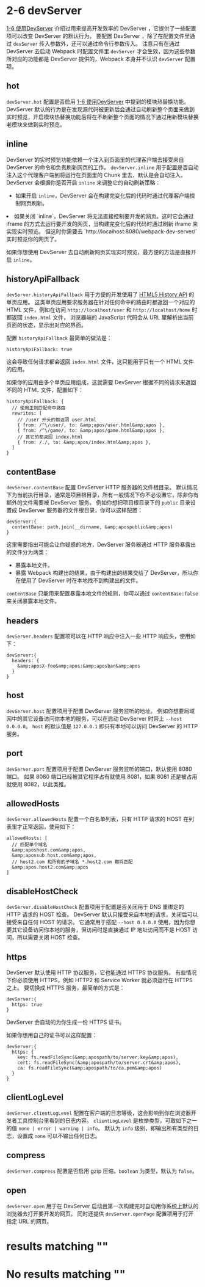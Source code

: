 
# 2-6 devServer

[1-6 使用DevServer](../1入门/1-6使用DevServer.html) 介绍过用来提高开发效率的 DevServer ，它提供了一些配置项可以改变 DevServer 的默认行为。
要配置 DevServer ，除了在配置文件里通过 `devServer` 传入参数外，还可以通过命令行参数传入。
注意只有在通过 DevServer 去启动 Webpack 时配置文件里 `devServer` 才会生效，因为这些参数所对应的功能都是 DevServer 提供的，Webpack 本身并不认识 `devServer` 配置项。

## hot

`devServer.hot` 配置是否启用 [1-6 使用DevServer](../1入门/1-6使用DevServer.html#模块热替换) 中提到的模块热替换功能。
DevServer 默认的行为是在发现源代码被更新后会通过自动刷新整个页面来做到实时预览，开启模块热替换功能后将在不刷新整个页面的情况下通过用新模块替换老模块来做到实时预览。

## inline

DevServer 的实时预览功能依赖一个注入到页面里的代理客户端去接受来自 DevServer 的命令和负责刷新网页的工作。
`devServer.inline` 用于配置是否自动注入这个代理客户端到将运行在页面里的 Chunk 里去，默认是会自动注入。
DevServer 会根据你是否开启 `inline` 来调整它的自动刷新策略：

- 如果开启 `inline`，DevServer 会在构建完变化后的代码时通过代理客户端控制网页刷新。
<li>如果关闭 `inline`，DevServer 将无法直接控制要开发的网页。这时它会通过 iframe 的方式去运行要开发的网页，当构建完变化后的代码时通过刷新 iframe 来实现实时预览。
但这时你需要去 `http://localhost:8080/webpack-dev-server/` 实时预览你的网页了。</li>

如果你想使用 DevServer 去自动刷新网页实现实时预览，最方便的方法是直接开启 `inline`。

## historyApiFallback

`devServer.historyApiFallback` 用于方便的开发使用了 [HTML5 History API](https://developer.mozilla.org/en-US/docs/Web/API/History) 的单页应用。
这类单页应用要求服务器在针对任何命中的路由时都返回一个对应的 HTML 文件，例如在访问 `http://localhost/user` 和 `http://localhost/home` 时都返回 `index.html` 文件，
浏览器端的 JavaScript 代码会从 URL 里解析出当前页面的状态，显示出对应的界面。

配置 `historyApiFallback` 最简单的做法是：

```
historyApiFallback: true

```

这会导致任何请求都会返回 `index.html` 文件，这只能用于只有一个 HTML 文件的应用。

如果你的应用由多个单页应用组成，这就需要 DevServer 根据不同的请求来返回不同的 HTML 文件，配置如下：

```
historyApiFallback: {
  // 使用正则匹配命中路由
  rewrites: [
    // /user 开头的都返回 user.html
    { from: /^\/user/, to: &amp;apos/user.html&amp;apos },
    { from: /^\/game/, to: &amp;apos/game.html&amp;apos },
    // 其它的都返回 index.html
    { from: /./, to: &amp;apos/index.html&amp;apos },
  ]
}

```

## contentBase

`devServer.contentBase` 配置 DevServer HTTP 服务器的文件根目录。
默认情况下为当前执行目录，通常是项目根目录，所有一般情况下你不必设置它，除非你有额外的文件需要被 DevServer 服务。
例如你想把项目根目录下的 `public` 目录设置成 DevServer 服务器的文件根目录，你可以这样配置：

```
devServer:{
  contentBase: path.join(__dirname, &amp;apospublic&amp;apos)
}

```

这里需要指出可能会让你疑惑的地方，DevServer 服务器通过 HTTP 服务暴露出的文件分为两类：

- 暴露本地文件。
- 暴露 Webpack 构建出的结果，由于构建出的结果交给了 DevServer，所以你在使用了 DevServer 时在本地找不到构建出的文件。

`contentBase` 只能用来配置暴露本地文件的规则，你可以通过 `contentBase:false` 来关闭暴露本地文件。

## headers

`devServer.headers` 配置项可以在 HTTP 响应中注入一些 HTTP 响应头，使用如下：

```
devServer:{
  headers: {
    &amp;aposX-foo&amp;apos:&amp;aposbar&amp;apos
  }
}

```

## host

`devServer.host` 配置项用于配置 DevServer 服务监听的地址。
例如你想要局域网中的其它设备访问你本地的服务，可以在启动 DevServer 时带上 `--host 0.0.0.0`。
`host` 的默认值是 `127.0.0.1` 即只有本地可以访问 DevServer 的 HTTP 服务。

## port

`devServer.port` 配置项用于配置 DevServer 服务监听的端口，默认使用 8080 端口。
如果 8080 端口已经被其它程序占有就使用 8081，如果 8081 还是被占用就使用 8082，以此类推。

## allowedHosts

`devServer.allowedHosts` 配置一个白名单列表，只有 HTTP 请求的 HOST 在列表里才正常返回，使用如下：

```
allowedHosts: [
  // 匹配单个域名
  &amp;aposhost.com&amp;apos,
  &amp;apossub.host.com&amp;apos,
  // host2.com 和所有的子域名 *.host2.com 都将匹配
  &amp;apos.host2.com&amp;apos
]

```

## disableHostCheck

`devServer.disableHostCheck` 配置项用于配置是否关闭用于 DNS 重绑定的 HTTP 请求的 HOST 检查。
DevServer 默认只接受来自本地的请求，关闭后可以接受来自任何 HOST 的请求。
它通常用于搭配 `--host 0.0.0.0` 使用，因为你想要其它设备访问你本地的服务，但访问时是直接通过 IP 地址访问而不是 HOST 访问，所以需要关闭 HOST 检查。

## https

DevServer 默认使用 HTTP 协议服务，它也能通过 HTTPS 协议服务。
有些情况下你必须使用 HTTPS，例如 HTTP2 和 Service Worker 就必须运行在 HTTPS 之上。
要切换成 HTTPS 服务，最简单的方式是：

```
devServer:{
  https: true
}

```

DevServer 会自动的为你生成一份 HTTPS 证书。

如果你想用自己的证书可以这样配置：

```
devServer:{
  https: {
    key: fs.readFileSync(&amp;apospath/to/server.key&amp;apos),
    cert: fs.readFileSync(&amp;apospath/to/server.crt&amp;apos),
    ca: fs.readFileSync(&amp;apospath/to/ca.pem&amp;apos)
  }
}

```

## clientLogLevel

`devServer.clientLogLevel` 配置在客户端的日志等级，这会影响到你在浏览器开发者工具控制台里看到的日志内容。
`clientLogLevel` 是枚举类型，可取如下之一的值 `none | error | warning | info`。
默认为 `info` 级别，即输出所有类型的日志，设置成 `none` 可以不输出任何日志。

## compress

`devServer.compress` 配置是否启用 gzip 压缩。`boolean` 为类型，默认为 `false`。

## open

`devServer.open` 用于在 DevServer 启动且第一次构建完时自动用你系统上默认的浏览器去打开要开发的网页。
同时还提供 `devServer.openPage` 配置项用于打开指定 URL 的网页。

#  results matching ""

# No results matching ""
